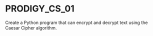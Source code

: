 # PRODIGY_CS_01
Create a Python program that can encrypt and decrypt text using the Caesar Cipher algorithm.
